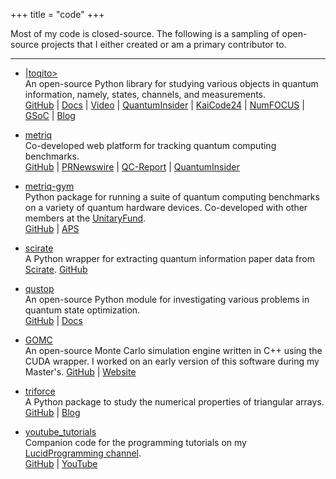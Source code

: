 +++
title = "code"
+++

Most of my code is closed-source. The following is a sampling of open-source projects that I either created or am a
primary contributor to.

---

- [|toqito>](https://github.com/vprusso/toqito)  
    An open-source Python library for studying various objects in quantum information, namely, states, channels, and measurements.  
   [GitHub](https://github.com/vprusso/toqito) |
   [Docs](https://toqito.readthedocs.io/en/latest/) |
   [Video](https://www.youtube.com/watch?v=6R7qSszJwBI&ab_channel=UnitaryFund) |
   [QuantumInsider](https://thequantuminsider.com/2022/06/14/top-63-quantum-computer-simulators-for-2022/) | 
   [KaiCode24](https://www.kaicode.org/2024.html) | 
   [NumFOCUS](https://numfocus.org/sponsored-projects/affiliated-projects/) |
   [GSoC](https://github.com/vprusso/toqito/wiki/GSoC-2025-Projects) |
   [Blog](https://unitary.foundation/posts/2024_toqito/)

- [metriq](https://metriq.info/)  
   Co-developed web platform for tracking quantum computing benchmarks.  
    [GitHub](https://github.com/unitaryfund/metriq-app) |
    [PRNewswire](https://www.prnewswire.com/news-releases/unitary-fund-launches-metriq-a-platform-for-community-driven-quantum-benchmarks-301551261.html?tc=eml_cleartime) |
    [QC-Report](https://quantumcomputingreport.com/unitary-fund-introduces-metriq-a-repository-for-quantum-benchmark-results/) |
    [QuantumInsider](https://thequantuminsider.com/2022/05/18/online-platform-offers-access-to-quantum-technology-benchmarks/)

- [metriq-gym](https://github.com/unitaryfund/metriq-gym)  
    Python package for running a suite of quantum computing benchmarks on a variety of quantum hardware devices.
    Co-developed with other members at the [UnitaryFund](https://unitary.fund/).   
    [GitHub](https://github.com/unitaryfund/metriq-gym) |
    [APS](https://summit.aps.org/events/MAR-J16/9)

- [scirate](https://github.com/vprusso/scirate)   
    A Python wrapper for extracting quantum information paper data from [Scirate](https://scirate.com/).
    [GitHub](https://github.com/vprusso/scirate)

- [qustop](https://github.com/vprusso/qustop)  
    An open-source Python module for investigating various problems in quantum state optimization.   
    [GitHub](https://github.com/vprusso/qustop) |
    [Docs](https://qustop.readthedocs.io/en/latest/)

- [GOMC](https://github.com/GOMC-WSU/GOMC)  
    An open-source Monte Carlo simulation engine written in C++ using the CUDA wrapper. I worked on an early version of this software during my Master's.
    [GitHub](https://github.com/GOMC-WSU/GOMC) |
    [Website](https://gomc-wsu.org/)

- [triforce](https://github.com/vprusso/triforce)  
    A Python package to study the numerical properties of triangular arrays.   
    [GitHub](https://github.com/vprusso/triforce) |
    [Blog](/posts/hexagonal_labyrinths)

- [youtube_tutorials](https://github.com/vprusso/youtube_tutorials)  
    Companion code for the programming tutorials on my [LucidProgramming channel](http://bit.ly/lucidcode).   
    [GitHub](https://github.com/vprusso/youtube_tutorials) |
    [YouTube](https://www.youtube.com/channel/UCFxcvyt2Ucq5IL0_1Njzqlg)
